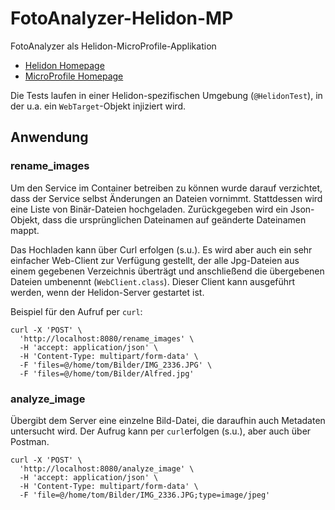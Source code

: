 # FotoAnalyzer-Helidon-MP
FotoAnalyzer als Helidon-MicroProfile-Applikation

* [Helidon Homepage](/https://helidon.io/)
* [MicroProfile Homepage](https://microprofile.io/)

Die Tests laufen in einer Helidon-spezifischen Umgebung (`@HelidonTest`), in der u.a. ein `WebTarget`-Objekt injiziert wird.

## Anwendung

### rename_images
Um den Service im Container betreiben zu können wurde darauf verzichtet, dass der Service selbst Änderungen an Dateien vornimmt. Stattdessen wird eine Liste von Binär-Dateien hochgeladen. Zurückgegeben wird ein Json-Objekt, dass die ursprünglichen Dateinamen auf geänderte Dateinamen mappt.

Das Hochladen kann über Curl erfolgen (s.u.). Es wird aber auch ein sehr einfacher Web-Client zur Verfügung gestellt, der alle Jpg-Dateien aus einem gegebenen Verzeichnis überträgt und anschließend die übergebenen Dateien umbenennt (`WebClient.class`). Dieser Client kann ausgeführt werden, wenn der Helidon-Server gestartet ist.

Beispiel für den Aufruf per `curl`:

```
curl -X 'POST' \
  'http://localhost:8080/rename_images' \
  -H 'accept: application/json' \
  -H 'Content-Type: multipart/form-data' \
  -F 'files=@/home/tom/Bilder/IMG_2336.JPG' \
  -F 'files=@/home/tom/Bilder/Alfred.jpg'
```

### analyze_image
Übergibt dem Server eine einzelne Bild-Datei, die daraufhin auch Metadaten untersucht wird. Der Aufrug kann per `curl`erfolgen (s.u.), aber auch über Postman.

```
curl -X 'POST' \
  'http://localhost:8080/analyze_image' \
  -H 'accept: application/json' \
  -H 'Content-Type: multipart/form-data' \
  -F 'file=@/home/tom/Bilder/IMG_2336.JPG;type=image/jpeg'
```
